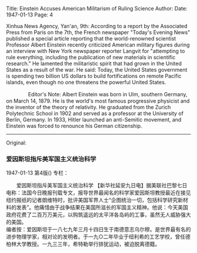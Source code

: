 Title: Einstein Accuses American Militarism of Ruling Science
Author:
Date: 1947-01-13
Page: 4

Xinhua News Agency, Yan'an, 9th: According to a report by the Associated Press from Paris on the 7th, the French newspaper "Today's Evening News" published a special article reporting that the world-renowned scientist Professor Albert Einstein recently criticized American military figures during an interview with New York newspaper reporter Langvit for "attempting to rule everything, including the publication of new materials in scientific research." He lamented the militaristic spirit that had grown in the United States as a result of the war. He said: Today, the United States government is spending two billion US dollars to build fortifications on remote Pacific islands, even though no one threatens the powerful United States.

　　　　
Editor's Note: Albert Einstein was born in Ulm, southern Germany, on March 14, 1879. He is the world's most famous progressive physicist and the inventor of the theory of relativity. He graduated from the Zurich Polytechnic School in 1902 and served as a professor at the University of Berlin, Germany. In 1933, Hitler launched an anti-Semitic movement, and Einstein was forced to renounce his German citizenship.



<hr /> 

Original: 


### 爱因斯坦指斥美军国主义统治科学

1947-01-13
第4版()
专栏：

　　爱因斯坦指斥美军国主义统治科学
    【新华社延安九日电】据美联社巴黎七日电称：法国今日晚报刊载专文，报导世界最闻名的科学家爱因斯坦教授最近在接见纽约报纸的记者朗维特时，批评美国军界人士“企图统治一切，包括科学研究新材料的发表”。他痛惜由于战争结果在美国所滋长的军国主义精神。他说：今天美国政府花费了二百万万美元，以购筑遥远的太平洋各岛屿的工事，虽然无人威胁强大的美国。
　　　　          
    编者按：爱因斯坦于一八七九年三月十四日生于南德意志乌尔穆。是世界最有名的进步物理学家，相对论的发明者。于一九○二年毕业于纽利希的工艺学校，曾任德柏林大学教授。一九三三年，希特勒举行排犹运动，被迫脱离德籍。

